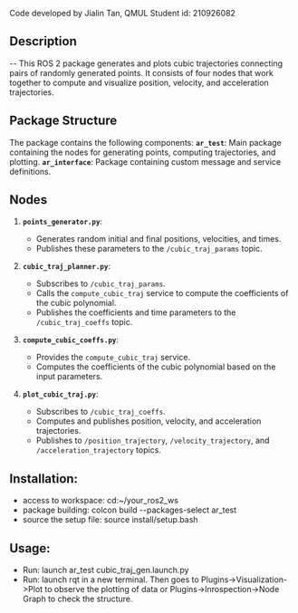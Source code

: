 Code developed by Jialin Tan, QMUL
Student id: 210926082

## Description
   -- This ROS 2 package generates and plots cubic trajectories connecting pairs of randomly generated points. It consists of four nodes that work together to compute and visualize position, velocity, and acceleration trajectories.

## Package Structure
The package contains the following components:
   **`ar_test`**: Main package containing the nodes for generating points, computing trajectories, and plotting.
   **`ar_interface`**: Package containing custom message and service definitions.

## Nodes
1. **`points_generator.py`**:
   - Generates random initial and final positions, velocities, and times.
   - Publishes these parameters to the `/cubic_traj_params` topic.

2. **`cubic_traj_planner.py`**:
   - Subscribes to `/cubic_traj_params`.
   - Calls the `compute_cubic_traj` service to compute the coefficients of the cubic polynomial.
   - Publishes the coefficients and time parameters to the `/cubic_traj_coeffs` topic.

3. **`compute_cubic_coeffs.py`**:
   - Provides the `compute_cubic_traj` service.
   - Computes the coefficients of the cubic polynomial based on the input parameters.

4. **`plot_cubic_traj.py`**:
   - Subscribes to `/cubic_traj_coeffs`.
   - Computes and publishes position, velocity, and acceleration trajectories.
   - Publishes to `/position_trajectory`, `/velocity_trajectory`, and `/acceleration_trajectory` topics.


## Installation:
   - access to workspace: cd:~/your_ros2_ws
   - package building: colcon build --packages-select ar_test
   - source the setup file: source install/setup.bash


## Usage:
   - Run: launch ar_test cubic_traj_gen.launch.py
   - Run: launch rqt in a new terminal. Then goes to Plugins->Visualization->Plot to observe the plotting of data or Plugins->Inrospection->Node Graph to check the structure.
